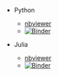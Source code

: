 * Python
  - [nbviewer](http://nbviewer.ipython.org/github/fdiblen/notebooks/tree/master/python/)
  - [![Binder](http://mybinder.org/badge.svg)](http://mybinder.org:/repo/fdiblen/notebooks/python)

* Julia
  - [nbviewer](http://nbviewer.ipython.org/github/fdiblen/notebooks/tree/master/julia/)
  - [![Binder](http://mybinder.org/badge.svg)](http://mybinder.org:/repo/fdiblen/notebooks/julia)
